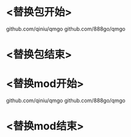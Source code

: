 
# <替换包开始>
github.com/qiniu/qmgo
github.com/888go/qmgo
# <替换包结束>

# <替换mod开始>
github.com/qiniu/qmgo
github.com/888go/qmgo
# <替换mod结束>
